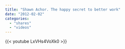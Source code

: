 ```yaml
---
title: "Shawn Achor. The happy secret to better work"
date: "2012-02-02"
categories:
  - "shares"
  - "videos"
---
```


{{< youtube LxVHs4VoXk0 >}}
